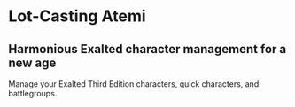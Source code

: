 # Lot-Casting Atemi
## Harmonious Exalted character management for a new age

Manage your Exalted Third Edition characters, quick characters, and battlegroups.
